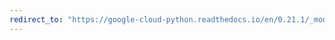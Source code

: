```yaml
---
redirect_to: "https://google-cloud-python.readthedocs.io/en/0.21.1/_modules/google/cloud/monitoring/metric.html"
---
```

